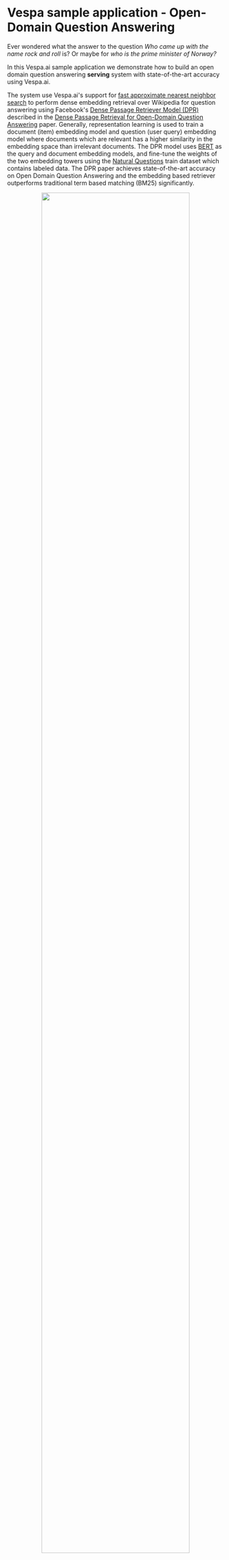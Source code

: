 <!-- Copyright Verizon Media. Licensed under the terms of the Apache 2.0 license. See LICENSE in the project root.-->

# Vespa sample application - Open-Domain Question Answering

Ever wondered what the answer to the question *Who came up with the name rock and roll* is?  Or maybe for *who is the prime minister of Norway?* 

In this Vespa.ai sample application we demonstrate how to build an 
open domain question answering **serving** system with state-of-the-art accuracy using Vespa.ai.

The system use Vespa.ai's support for [fast approximate nearest neighbor search](https://docs.vespa.ai/documentation/approximate-nn-hnsw.html) 
to perform dense embedding retrieval over Wikipedia for question answering using 
Facebook's [Dense Passage Retriever Model (DPR)](https://github.com/facebookresearch/DPR) described in the
[Dense Passage Retrieval for Open-Domain Question Answering](https://arxiv.org/abs/2004.04906) paper. Generally, representation learning 
is used to train a document (item) embedding model and question (user query) embedding model where documents which are relevant has a 
higher similarity in the embedding space than irrelevant documents. The DPR model uses [BERT](https://arxiv.org/abs/1810.04805)
 as the query and document embedding models, and
fine-tune the weights of the two embedding towers using the [Natural Questions](https://ai.google.com/research/NaturalQuestions)
train dataset which contains labeled data. The DPR paper achieves state-of-the-art accuracy on Open Domain Question Answering 
and the embedding based retriever outperforms traditional term based matching (BM25) significantly.

<figure>
<p align="center"><img width="90%" src="img/embedding_learning.png" /></p>
</figure> 


We take the DPR implementation, which is a set of python tools and models, and convert the models to Vespa.ai for online serving
and achieving the same or better accuracy as reported in the DPR paper. 

* We index text passages from the English version of the Wikipedia along with their embedding representation produced by the DPR document 
encoder in a Vespa.ai instance. Representing DPR on Vespa.ai also allow researchers to experiment with different retrieval strategies. 
* We use the pre-trained DPR BERT based query embedding model from [Huggingface](https://huggingface.co/transformers/model_doc/dpr.html) 
which we export to [ONNX](https://onnx.ai/) format using Huggingface's [Transformer model export support](https://huggingface.co/transformers/serialization.html)
and we import this ONNX model to Vespa for serving so that given a textual query input we can convert it into the embedding representation at user time.
* The DPR query embedding representation is used as input to Vespa.ai's 
[fast approximate nearest neighbor search](https://docs.vespa.ai/documentation/approximate-nn-hnsw.html) which enables fast computing the 
top-k matching passages in the embedding space. 
* The top-k retrieved passages (Using multiple different retrieval strategies) 
are re-ranked using Vespa's support for multi-tier retrieval and ranking with another 
BERT based model which scores passages and computes the most likely answer span from the passages.
* We use Vespa's plugin support to implement a sub-word BERT tokenizer.
* We reproduce the state-of-the-art retrieval metrics and reader evaluation metrics as reported in the paper using the Open Domain variant of the Natural Questions.

Using Vespa.ai as serving engine for passage retrieval for question answering allows representing both sparse term based and dense embedding retrieval 
in the same schema, which also enables hybrid retrieval using a combination of the two approaches. With Vespa's support for running Transformer based
models like BERT via Vespa's ONNX run time support we are also able to deploy the DPR BERT query embedding encoder used for the dense embedding retrieval in 
the same serving system and also the DPR BERT based Reader component which re-scores the retrieved passages and finds the 
best answer spans.

## Question Answering System Architecture 

A typical architecture for Open Domain Question Answering consist of two main components:

* A **Retriever** Component which is capable of retrieving relevant passages for a question from a potentially very large document corpus
* A **Reader** Component which uses the retrieved context/passages to produce an answer to the question

<figure>
<p align="center"><img width="90%" src="img/vespa_passage_retrieval.png" /></p>
</figure> 

### DPR Retrieval Component
DPR uses a embedding based retrieval approach instead of term based (sparse, TF-IDF). To train the embedding representation they use 
the popular Two Tower Architecture using two BERT models for representation learning. The parameters of the query encoder and the document encoders
are trained given labeled data from Natural Questions Train set and the training process involves both showing relevant and non-relevant passages for
questions and the weights (parameters) of the two towers are adjusted so that relevant passages for a question has a higher similarity score than 
irrelevant passages (Which don't contain the answer to the question). 

Once the query and document representation models have been trained we can 
export them for serving. Documents are feed through the Document encoder which for each Wikipedia title and text passage produces the 768 dimensional embedding
representation. At serving time, the user question is encoded by the question encoder and the search for relevant passages is reduced to a nearest neighbor search problem. 

<figure>
<p align="center"><img width="90%" src="img/two-towers-embedding.png" /></p>
</figure>

### DPR Reader Component
The Reader component in DPR is BERT model which is fine-tuned for question answering. The reader BERT model takes both the question, the wiki title and 
the wiki passage as input (With cross-attention between the question and the document). The Question Answering model outputs a tensor with the start position scores, the end position scores and an overall relevancy score. The best answer span is given by the span which has the highest start + end position score.  

<figure>
<p align="center"><img width="90%" src="img/reader.png" /></p>
</figure> 

## Implementation the DPR architecture with Vespa.ai

We represent the Wikipedia passage text, title and the passage embedding vector 
in the same Vespa [document schema](src/main/application/schemas/wiki.sd). 
We also store the token ids from the BERT
tokenization as Vespa tensor fields. These token_ids fields are not used by the retriever component but by the reader. The
tensor field type in Vespa is always stored in memory for fast access during retrieval and ranking. The schema is defined below:

<pre>
schema wiki {

  document wiki {

    field title type string {
      indexing: summary | index
      index: enable-bm25
    }

    field title_token_ids type tensor<float>(d0[256]) {
        indexing: summary | attribute
    }

    field text type string {
      indexing: summary | index
      index: enable-bm25
    }

    field text_token_ids type tensor<float>(d0[256]) {
      indexing: summary |attribute
    }

    field id type long {
      indexing: summary | attribute
    }

    field text_embedding type tensor<float>(x[769]){
      indexing: attribute | index  
      attribute {
        distance-metric:euclidean
      }
      index {
        hnsw {
          max-links-per-node: 32
          neighbors-to-explore-at-insert: 500
        }
      }
    }
  }
  fieldset default {
    fields: title, text
  }
}
</pre> 

The above Vespa document schema allows retrieval using different strategies using the same scalable serving engine:

* **Sparse retrieval** Using traditional term based (High dimensional, sparse)
* **Dense retrieval** Using trained embedding representations of query and document (Low dimensional, dense) 
* **Hybrid** Using a combination of the above 

The schema defines 2 string fields which are indexed which enables fast and efficient term based retrieval, e.g using WeakAND (WAND). 
The *id* represents the Wikipedia passage id as assigned in the pre-computed dataset published by Facebook Research. 
The *text_embedding* tensor is a dense 769 dimensional tensor which represents the document (text and title) and
we enable [HNSW index for fast approximate nearest neighbor search](https://docs.vespa.ai/documentation/approximate-nn-hnsw.html). 

The dual query and document encoder of the DPR retrieval system uses the inner dot product between
the query tensor and the document tensor to represent the score. 
We transform the 768 dimensional inner product space
to euclidean space using an [euclidean transformation](https://www.microsoft.com/en-us/research/wp-content/uploads/2016/02/XboxInnerProduct.pdf) 
which adds one dimension so our representation becomes 
769 dimensional where we can use the euclidean distance metric when finding the nearest neighbors in embedding space.
The DPR implementation uses the same space transformation when using [Faiss with HNSW index](https://github.com/facebookresearch/faiss). 

 
## Vespa Retrieval & Ranking
We can express our retrieval strategies by 
* A Vespa [search api request](https://docs.vespa.ai/documentation/query-api.html) with a query 
specified using the [Vespa YQL query language](https://docs.vespa.ai/documentation/reference/query-language-reference.html) or we can build the query 
request programatically in a custom Searcher plugin written in Java. In this sample application we build the query retrieval trees using the latter approach. 
* A [ranking](https://docs.vespa.ai/documentation/ranking.html) specification which controls how we score documents retrieved by the query.  

Vespa assigns rank score using ranking expressions, configured in a ranking profile in the document schema. The rank profile
can also specify [multi-phased ranking](https://docs.vespa.ai/documentation/phased-ranking.html). Choosing rank profile is a run time 
request parameter (ranking.profile).

The ranking profile is also configured in the schema and our question answering ranking profile looks like this

<pre>
rank-profile openqa {
    constants {
      TOKEN_NONE: 0
      TOKEN_CLS:  101
      TOKEN_SEP:  102
    }

    # Find length of question input
    function question_length() {
      expression: sum(map(query(query_token_ids), f(a)(a > 0)))
    }

    #Find length of the title
    function title_length() {
      expression: sum(map(attribute(title_token_ids), f(a)(a > 0)))
    }

    #Find length of the text
    function text_length() {
      expression: sum(map(attribute(text_token_ids), f(a)(a > 0)))
    }

    # The attention mask has 1's for every token that is set
    function attention_mask() {
      expression: map(input_ids, f(a)(a > 0))
    }

    function input_ids() {
      expression {
        tensor<float>(d0[1],d1[380])(...)
      } 
    first-phase {
      expression: closeness(field, text_embedding)
    }
    second-phase {
      rerank-count: 10
      sum(onnxModel("files/reader.onnx", "output_2"))
    }
    summary-features {
      onnxModel(files_reader_onnx).output_0 #start score tensor 
      onnxModel(files_reader_onnx).output_1 #end score logits
      input_ids #The input sequence with special tokens (CLS/SEP) 
    }
}
</pre>
The *input_ids* function builds the input tensor to the ONNX model. The batch size is 1 and the max sequence length is 380 token _ids, including
special tokens like CLS and SEP. 


### Import Transformer models to Vespa.ai via ONNX

The DPR team has published the pre-trained checkpoints on [Huggingface](https://huggingface.co/models)' model repository :

* BERT based question encoder https://huggingface.co/facebook/dpr-question_encoder-single-nq-base
* BERT based document encoder https://huggingface.co/facebook/dpr-ctx_encoder-single-nq-base 
* BERT based reader https://huggingface.co/facebook/dpr-reader-single-nq-base 

We can export these Transformer models to 
 [ONNX](https://onnx.ai/) format using Huggingface's [Transformer model export support](https://huggingface.co/transformers/serialization.html):

* DPR Question encoder model [bin/query-model-export.py](bin/query-model-export.py)
* DPR Reader model [bin/model-export.py](bin/model-export.py)

In the following snippet we export the reader model to ONNX format and serialize it to *reader.onnx*.

<pre>
import onnx   
import transformers
import transformers.convert_graph_to_onnx as onnx_convert
from pathlib import Path 
from transformers import DPRReader, DPRReaderTokenizer
tokenizer = DPRReaderTokenizer.from_pretrained('facebook/dpr-reader-single-nq-base')
model = DPRReader.from_pretrained('facebook/dpr-reader-single-nq-base', return_dict=True)
pipeline = transformers.Pipeline(model=model, tokenizer=tokenizer)
onnx_convert.convert_pytorch(pipeline, opset=11, output=Path("reader.onnx"), use_external_format=False)
</pre>

We can store these ONNX model into the [src/main/application/files/](src/main/application/files/) and we
can later then reference it by **onnxModel("files/reader.onnx", "output_2")** in the ranking expression as seen in the previous section. Vespa
takes care of distributing the model to the content nodes in the cluster.


### Vespa Container Middleware - putting it all together 
The application has 4 custom plugins: 

* A BERT Tokenizer component which does map text to BERT vocabulary token_ids
* A custom Document Processor which does BERT tokenization during indexing.
[QADocumentProcessor.java](src/main/java/ai/vespa/processor/QADocumentProcessor.java)
* A custom Searcher which controls the Retrieval logic (Sparse, dense, hybrid).
[RetrieveModelSearcher.java](src/main/java/ai/vespa/searcher/RetrieveModelSearcher.java)
* A custom Searcher which reads the outputs of the reader model and maps the best matching answer span
to an textual answer which is returned to the user. [QASearcher.java](src/main/java/ai/vespa/searcher/QASearcher.java)

## Experiments and Results
In the following section we describe the experiments we have performed with this setup, all experiments are done running queries against the 
instance and checking the predicted answer against the golden reference answer. 

### Retriever Accuracy Summary 

The following table summarizes the retriever accuracy using the original 3,610 dev questions in the Natural Questions for
Open Domain Question Answering tasks ([NQ-open.dev.jsonl](https://github.com/google-research-datasets/natural-questions/blob/master/nq_open/NQ-open.dev.jsonl)).

We use Recall@position as the main evaluation metric for the retriever, the final top position passages are re-ranked using the BERT based reader. 
The obvious goal of the retriever is to have the highest recall possible at the lowest possible position. The fewer passages we 
need to evaluate through the BERT reader the better the run time complexity and performance is.

| Retrieval Model             | Recall@1  | Recall@5 | Recall@10| Recall@20 |
|-----------------------------|-----------|----------|----------|-----------|
| sparse                      | 23.77     | 44.24    | 52.69    | 61.47     | 
| dense                       | 46.37     | 68.53    | 75.07    | 80.36     |
| hybrid                      | 40.61     | 69.25    | 75.96    | 80.44     |

he DPR paper reports Recall of 79.4 @20 so our results are inline with their  reported results for the dense retrieval method. 

The following table summarizes the retriever accuracy using the 1,800 dev questions used in the 
[Efficient Open-Domain Question Answering challenge](https://efficientqa.github.io/) 
([NQ-open.efficientqa.dev.1.1.jsonl](https://github.com/google-research-datasets/natural-questions/blob/master/nq_open/NQ-open.efficientqa.dev.1.1.jsonl)).

| Retrieval Model             | Recall@1  | Recall@5 | Recall@10| Recall@20 |
|-----------------------------|-----------|----------|----------|-----------|
| sparse                      | 23.94     | 44.67    | 52.67    | 60.78     | 
| dense                       | 41.78     | 66.11    | 73.28    | 77.94     |
| hybrid                      | 36.94     | 66.94    | 74.28    | 78.06     |

To our knowledge there are no Retrieval accuracy reported yet for the *NQ-open.efficientqa.dev.1.1.jsonl*. 

### Reader Accuracy Summary 

We evaluate the Reader accuracy using the Exact Match (EM) metric. We report EM metrics for Reader re-ranking using top 5, top 10, and top 100 passages
from the retriever phase. The Exact Match metric measures the percentage of predictions that match any one of the ground truth answers **exactly**. 
To get an EM score of 1 for a query the answer prediction must match exactly the golden answer given in the dataset. For instance
for the question *when was the last moon landing* and the predicted answer *14 December 1972* it will not match the golden answers which 
are *14 December 1972 UTC* or *December 1972*.

**Original Natural Question dev set**
([NQ-open.dev.jsonl](https://github.com/google-research-datasets/natural-questions/blob/master/nq_open/NQ-open.dev.jsonl))

| Retrieval Model | EM(@5)   | EM (@10)| 
|-----------------|-----------|--------|
| sparse          | 23.80     | 26.23  | 
| dense           | 39.34     | 40.58  | 
| hybrid          | 39.36     | 40.61  | 

**EfficientQA Natural Question dev set**
([NQ-open.efficientqa.dev.1.1.jsonl](https://github.com/google-research-datasets/natural-questions/blob/master/nq_open/NQ-open.efficientqa.dev.1.1.jsonl))

| Retrieval Model | EM(@5)   | EM (@10)| 
|-----------------|-----------|--------|
| sparse          | 21.22     | 24.72  | 
| dense           | 35.17     | 35.89  | 
| hybrid          | 35.22     | 35.94  | 

## Future work 
We plan on in future versions of this sample application to see how we can improve the serving performance while maintaining 

## Reproducing this work  - Requirements for running this sample application:

* [Docker](https://www.docker.com/) installed and running  
* git client to checkout the sample application repository and DPR and Maven installed 
* Operating system: macOS or Linux, Architecture: x86_64
* Minimum **128GB** system memory 
* python3 and DPR dependencies, see [DPR repo](https://github.com/facebookresearch/DPR) 
 
See also [Vespa quick start guide](https://docs.vespa.ai/documentation/vespa-quick-start.html). 

## Checkout the sample-apps repository and install DPR requirements
<pre>
$ git clone --depth 1 https://github.com/vespa-engine/sample-apps.git
$ export VESPA_SAMPLE_APPS=`pwd`/sample-apps
$ cd $VESPA_SAMPLE_APPS/dense-passage-retrieval-with-ann; mkdir src/main/application/files
$ ./bin/model-export.py 
$ ./bin/query-model-export.py 
$ mv reader.onnx src/main/application/files/reader.onnx; mv question_encoder.onnx src/main/application/files/encoder.onnx
$ docker run --detach --name vespa --hostname vespa-container \
  --volume $VESPA_SAMPLE_APPS:/vespa-sample-apps --publish 8080:8080 vespaengine/vespa
</pre>

Wait for configuration service to start (Wait for the command below return a 200 OK):

<pre>
$ docker exec vespa bash -c 'curl -s --head http://localhost:19071/ApplicationStatus'
</pre>

Build the application and deploy application:

<pre>
$ cd $VESPA_SAMPLE_APPS/dense-passage-retrieval-with-ann/
$ mvn package -U
$ docker exec vespa bash -c '/opt/vespa/bin/vespa-deploy prepare \
  /vespa-sample-apps/dense-passage-retrieval-with-ann/target/applization.zip && \
  /opt/vespa/bin/vespa-deploy activate'
</pre>

## Setup DPR
<pre>
$ cd $VESPA_SAMPLE_APPS/dense-passage-retrieval-with-ann/
$ git clone --depth 1 https://github.com/facebookresearch/DPR.git
$ cd DPR; pip3 install .
</pre>

## Download the Wikipedia data and pre-computed embeddings

Thanks to [Facebook Research](https://opensource.fb.com/) for providing both the pre-tokenized Wikipedia text passages and the corresponding passage embeddings. 
Note that the data is large, the text passage representation (data.wikipedia_split) is 13G and the pre-computed embeddings is 62G.

To download the pre-generated Wikipedia snippets and the pre-computed passage embeddings use the DPR download utility: 
<pre>
$ python3 data/download_data.py  --resource data.wikipedia_split 
$ python3 data/download_data.py  --resource data.retriever_results.nq.single.wikipedia_passages
</pre>

## Join passage text and embedding to Vespa feed format

We join this data and create a Vespa feed file with one Vespa put document operation per line [Vespa json feed format](https://docs.vespa.ai/documentation/reference/document-json-format.html). 
The scripts reads the entire Wikipedia passage into memory and reads
one embedding file at a time and emit a join of the textual passage meta data with the precomputed DPR embedding. 
 
<pre>
$ cd $VESPA_SAMPLE_APPS/dense-passage-retrieval-with-ann/ 
$ ./bin/make-vespa-feed.py DPR/data/wikipedia_split/psgs_w100.tsv DPR/data/retriever_results/nq/single/wikipedia_passages_* > feed.jsonl
</pre>

Sample data emitted (newline formatted for readability):

<pre>
{
  "put": "id:wiki:wiki::3", 
  "fields": {
    "title": "Aaron", 
    "text": "his rod turn into a snake. Then he stretched out his rod in order to .. While Joshua went with Moses to the top,",
    "id": 3, 
    "text_embedding": {"values": [-0.23045846819877625,....]}
  }
}
</pre>

We are now ready to index the data in our Vespa installation. The feed file is 273G uncompressed. 

## Feed data to Vespa

We feed the documents using the [Vespa http feeder client](https://docs.vespa.ai/documentation/vespa-http-client.html):
<pre>
$ java -jar vespa-http-client-jar-with-dependencies.jar --file feed.jsonl --endpoint http://your-vespa-instance-hostname:8080 
</pre>
We can obtain the feeding client jar from the docker image by :
<pre>
docker cp vespa:/opt/vespa/lib/jars/vespa-http-client-jar-with-dependencies.jar . 
</pre>

Loading the data to Vespa using a single content node instance with 36 vcpu's takes about 5 hours (21M passages , 1350 puts/s sustained, with visibility-delay 1.0 seconds
and real time indexing). Note that indexing both build inverted indexes for efficient sparse term based retrieval and HNSW graph for fast efficient dense embedding retrieval. 

## Experiments 

### Retriever experiments 
To run all questions from the Natural Questions (NQ) dev split using the three different retrieval strategies 
do: 
<pre>
$ cd $VESPA_SAMPLE_APPS/dense-passage-retrieval-with-ann/
$ wget https://raw.githubusercontent.com/google-research-datasets/natural-questions/master/nq_open/NQ-open.dev.jsonl
$ ./bin/evaluate_em.py NQ-open.dev.jsonl dense http://your-vespa-instance-hostname:8080
$ ./bin/evaluate_em.py NQ-open.dev.jsonl sparse http://your-vespa-instance-hostname:8080
$ ./bin/evaluate_em.py NQ-open.dev.jsonl hybrid http://your-vespa-instance-hostname:8080
</pre>

You can also run queries in your browser, 
just head to [who sings ain't nothing but a good time](http://your-vespa-instance-hostname:8080/search/?query=who%20sings%20ain%27t%20nothing%20but%20a%20good%20time)

